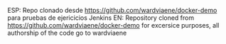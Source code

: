 ESP:
Repo clonado desde https://github.com/wardviaene/docker-demo para pruebas de ejericicios Jenkins
EN:
Repository cloned from https://github.com/wardviaene/docker-demo  for excersice purposes, all authorship of the code go to wardviaene
